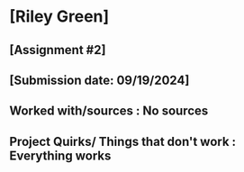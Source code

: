# [Riley Green]
## [Assignment #2]
## [Submission date: 09/19/2024]
## Worked with/sources : No sources
## Project Quirks/ Things that don't work : Everything works
